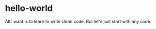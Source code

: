 hello-world
===========

All I want is to learn to write clean code. But let's just start with any code.
